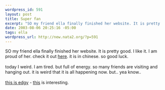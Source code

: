 ```yaml
--- 
wordpress_id: 591
layout: post
title: Super fan
excerpt: "SO my friend ella finally finished her website. It is pretty good. I like it. I am proud of her. check it out here. it is in chinese. so good luck. today I weird. I am tired. but full of energy. so many friends are visiting and hanging out. it is weird that it is all happening now. but.. yea know.. "
date: 2003-08-06 20:25:16 -05:00
tags: ella
wordpress_url: http://new.nata2.org/?p=591
---
```

SO my friend ella finally finished her website. It is pretty good. I like it. I am proud of her. check it out <a href="http://home.kimo.com.tw/pzantique/">here</a>. it is in chinese. so good luck. <br/><br/>today I weird. I am tired. but full of energy. so many friends are visiting and hanging out. it is weird that it is all happening now. but.. yea know.. <br/><br/><a href="http://www.cullenleeds.force9.co.uk/september11tm/ILoveNY.htm">this is edgy</a> - <a href="http://www.namepower101.com">this</a> is interesting. 
